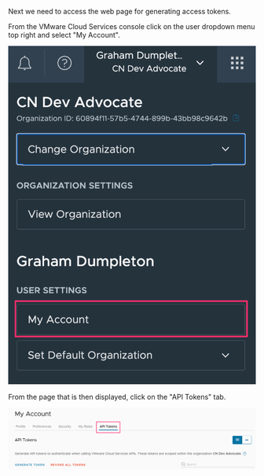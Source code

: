 Next we need to access the web page for generating access tokens.

From the VMware Cloud Services console click on the user dropdown menu top right and select "My Account".

![](vmware-cloud-services-menu.png)

From the page that is then displayed, click on the "API Tokens" tab.

![](vmware-cloud-services-api-token.png)
